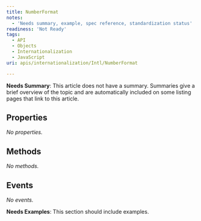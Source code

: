 ```yaml
---
title: NumberFormat
notes:
  - 'Needs summary, example, spec reference, standardization status'
readiness: 'Not Ready'
tags:
  - API
  - Objects
  - Internationalization
  - JavaScript
uri: apis/internationalization/Intl/NumberFormat

---
```

**Needs Summary**: This article does not have a summary. Summaries give a brief overview of the topic and are automatically included on some listing pages that link to this article.

## <span>Properties</span>

*No properties.*

## <span>Methods</span>

*No methods.*

## <span>Events</span>

*No events.*

**Needs Examples**: This section should include examples.

